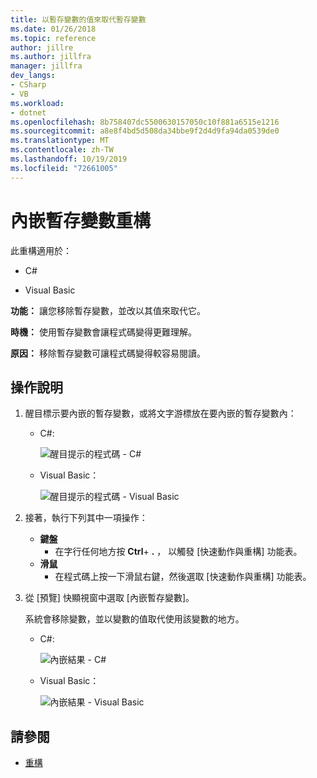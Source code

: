 ```yaml
---
title: 以暫存變數的值來取代暫存變數
ms.date: 01/26/2018
ms.topic: reference
author: jillre
ms.author: jillfra
manager: jillfra
dev_langs:
- CSharp
- VB
ms.workload:
- dotnet
ms.openlocfilehash: 8b758407dc5500630157050c10f881a6515e1216
ms.sourcegitcommit: a8e8f4bd5d508da34bbe9f2d4d9fa94da0539de0
ms.translationtype: MT
ms.contentlocale: zh-TW
ms.lasthandoff: 10/19/2019
ms.locfileid: "72661005"
---
```

# <a name="inline-a-temporary-variable-refactoring"></a>內嵌暫存變數重構

此重構適用於：

- C#

- Visual Basic

**功能：** 讓您移除暫存變數，並改以其值來取代它。

**時機：** 使用暫存變數會讓程式碼變得更難理解。

**原因：** 移除暫存變數可讓程式碼變得較容易閱讀。

## <a name="how-to"></a>操作說明

1. 醒目標示要內嵌的暫存變數，或將文字游標放在要內嵌的暫存變數內：

   - C#:

       ![醒目提示的程式碼 - C#](media/inline-highlight-cs.png)

   - Visual Basic：

       ![醒目提示的程式碼 - Visual Basic](media/inline-highlight-vb.png)

2. 接著，執行下列其中一項操作：

   - **鍵盤**
      - 在字行任何地方按 **Ctrl**+ **.** ， 以觸發 [快速動作與重構] 功能表。
   - **滑鼠**
      - 在程式碼上按一下滑鼠右鍵，然後選取 [快速動作與重構] 功能表。

3. 從 [預覽] 快顯視窗中選取 [內嵌暫存變數]。

   系統會移除變數，並以變數的值取代使用該變數的地方。

   - C#:

      ![內嵌結果 - C#](media/inline-result-cs.png)

   - Visual Basic：

      ![內嵌結果 - Visual Basic](media/inline-result-vb.png)

## <a name="see-also"></a>請參閱

- [重構](../refactoring-in-visual-studio.md)